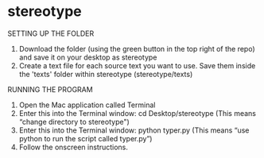 # stereotype

SETTING UP THE FOLDER

1. Download the folder (using the green button in the top right of the repo) and save it on your desktop as stereotype
2. Create a text file for each source text you want to use. Save them inside the 'texts' folder within stereotype (stereotype/texts)

RUNNING THE PROGRAM

1. Open the Mac application called Terminal
2. Enter this into the Terminal window: cd Desktop/stereotype (This means “change directory to stereotype")
3. Enter this into the Terminal window: python typer.py (This means “use python to run the script called typer.py”)
4. Follow the onscreen instructions.
